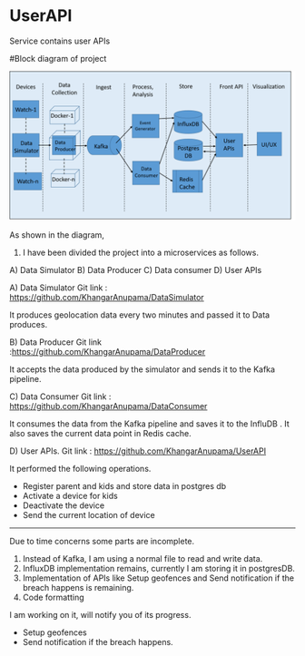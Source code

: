 # UserAPI
Service contains user APIs

#Block diagram of project

![alt text](https://github.com/KhangarAnupama/UserAPI/blob/master/src/main/resources/BlockDiagram.png)

As shown in the diagram,

1. I have been divided the project into a microservices as follows.

A) Data Simulator
B) Data Producer 
C) Data consumer
D) User APIs

A) Data Simulator 
Git link : https://github.com/KhangarAnupama/DataSimulator

It produces geolocation data every two minutes and passed it to Data produces.

B) Data Producer 
Git link :https://github.com/KhangarAnupama/DataProducer

It accepts the data produced by the simulator and sends it to the Kafka pipeline.

C) Data Consumer
Git link : https://github.com/KhangarAnupama/DataConsumer

It consumes the data from the Kafka pipeline and saves it to the InfluDB .
It also saves the current data point in Redis cache.

D) User APIs.
Git link : https://github.com/KhangarAnupama/UserAPI

It performed the following operations.
- Register parent and kids and store data in postgres db
- Activate a device for kids
- Deactivate the device
- Send the current location of device

--------------------------------------------------------------------------------------------------------

Due to time concerns some parts are incomplete.

1) Instead of Kafka, I am using a normal file to read and write data.
2) InfluxDB implementation remains, currently I am storing it in postgresDB.
3) Implementation of APIs like Setup geofences and Send notification if the breach happens is remaining.
4) Code formatting 

I am working on it, will notify you of its progress. 
- Setup geofences
- Send notification if the breach happens.








